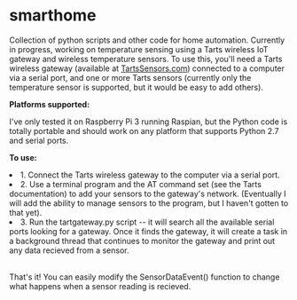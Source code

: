 # smarthome
<p>
Collection of python scripts and other code for home automation. Currently in progress, working on temperature sensing using a Tarts wireless IoT gateway and wireless temperature sensors. To use this, you'll need a Tarts wireless gateway (available at <a href=http://TartsSensors.com>TartsSensors.com</a>) connected to a computer via a serial port, and one or more Tarts sensors (currently only the temperature sensor is supported, but it would be easy to add others).
</p>

<b>Platforms supported:</b>
<p>
I've only tested it on Raspberry Pi 3 running Raspian, but the Python code is totally portable and should work on any platform that supports Python 2.7 and serial ports.
</p>

<b>To use:</b>
<li>1. Connect the Tarts wireless gateway to the computer via a serial port. </li>
<li>2. Use a terminal program and the AT command set (see the Tarts documentation) to add your sensors to the gateway's network. (Eventually I will add the ability to manage sensors to the program, but I haven't gotten to that yet).</li>
<li>3. Run the tartgateway.py script -- it will search all the available serial ports looking for a gateway. Once it finds the gateway, it will create a task in a background thread that continues to monitor the gateway and print out any data recieved from a sensor.</li>
&nbsp
<p>
That's it! You can easily modify the SensorDataEvent() function to change what happens when a sensor reading is recieved.
</p>
